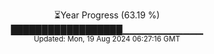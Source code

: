 <p align="center">
⏳Year Progress (63.19 %) <br>
██████████████████▁▁▁▁▁▁▁▁▁▁▁▁ <br>
<sub>Updated: Mon, 19 Aug 2024 06:27:16 GMT</sub>
</p>

